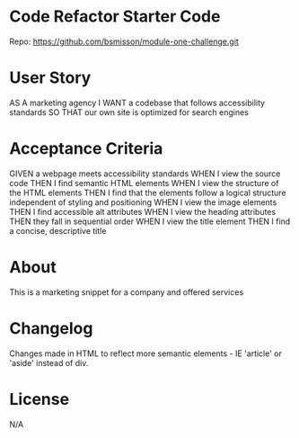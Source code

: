 # Code Refactor Starter Code
Repo: https://github.com/bsmisson/module-one-challenge.git



# User Story
AS A marketing agency
I WANT a codebase that follows accessibility standards
SO THAT our own site is optimized for search engines

# Acceptance Criteria
GIVEN a webpage meets accessibility standards
WHEN I view the source code
THEN I find semantic HTML elements
WHEN I view the structure of the HTML elements
THEN I find that the elements follow a logical structure independent of styling and positioning
WHEN I view the image elements
THEN I find accessible alt attributes
WHEN I view the heading attributes
THEN they fall in sequential order
WHEN I view the title element
THEN I find a concise, descriptive title

# About
This is a marketing snippet for a company and offered services

# Changelog
Changes made in HTML to reflect more semantic elements - IE 'article' or 'aside' instead of div.

# License
N/A